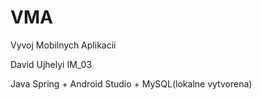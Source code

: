 # VMA
Vyvoj Mobilnych Aplikacii

David Ujhelyi IM_03

Java Spring + Android Studio + MySQL(lokalne vytvorena)
